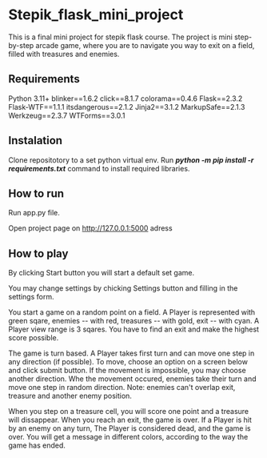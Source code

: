 # Stepik_flask_mini_project
This is a final mini project for stepik flask course.
The project is mini step-by-step arcade game, where you are to navigate you way to exit on a field, filled with treasures and enemies.
## Requirements
Python 3.11+
blinker==1.6.2
click==8.1.7
colorama==0.4.6
Flask==2.3.2
Flask-WTF==1.1.1
itsdangerous==2.1.2
Jinja2==3.1.2
MarkupSafe==2.1.3
Werkzeug==2.3.7
WTForms==3.0.1
## Instalation
Clone repositotory to a set python virtual env.
Run **_python -m pip install -r requirements.txt_** command to install required libraries.
## How to run
Run app.py file.

Open project page on http://127.0.0.1:5000 adress
## How to play
By clicking Start button you will start a default set game.

You may change settings by chicking Settings button and filling in the settings form.

You start a game on a random point on a field. A Player is represented with green sqare, enemies -- with red, treasures -- with gold, exit -- with cyan.
A Player view range is 3 sqares. You have to find an exit and make the highest score possible.

The game is turn based. A Player takes first turn and can move one step in any direction (if possible). To move, choose an option on a screen below and click
submit button. If the movement is impossible, you may choose another direction. Whe the movement occured, enemies take their turn and move one step in random direction.
Note: enemies can't overlap exit, treasure and another enemy position.

When you step on a treasure cell, you will score one point and a treasure will dissappear. When you reach an exit, the game is over. If a Player is hit by an enemy on any turn,
The Player is considered dead, and the game is over. You will get a message in different colors, according to the way the game has ended.
